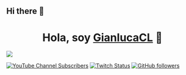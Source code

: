 ## Hi there 👋

<div align="center">
<h1 align="center">Hola, soy <a href="https://about.me/contenla">GianlucaCL</a> 👋</h1>
</div>
<img src="https://images2.imgbox.com/b3/fa/Mv5tgfdk_o.png">

[![YouTube Channel Subscribers](https://img.shields.io/youtube/channel/subscribers/UCIjEgHA1vatSR2K4rfcdNRg?style=social)](https://youtube.com/aristidevs?sub_confirmation=1)
[![Twitch Status](https://img.shields.io/twitch/status/rin4bell?style=social)](https://www.twitch.tv/rin4bell)
[![GitHub followers](https://img.shields.io/github/followers/gianlucacl?style=social)](https://github.com/GianlucaCL)
<!--
**GianlucaCL/GianlucaCL** is a ✨ _special_ ✨ repository because its `README.md` (this file) appears on your GitHub profile.

Here are some ideas to get you started:

- 🔭 I’m currently working on ...
- 🌱 I’m currently learning ...
- 👯 I’m looking to collaborate on ...
- 🤔 I’m looking for help with ...
- 💬 Ask me about ...
- 📫 How to reach me: ...
- 😄 Pronouns: ...
- ⚡ Fun fact: ...
-->
